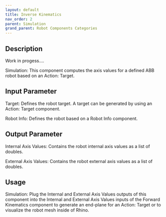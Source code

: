 ```yaml
---
layout: default
title: Inverse Kinematics
nav_order: 2
parent: Simulation
grand_parent: Robot Components Categories
---
```


## Description

Work in progess....

Simulation: This component computes the axis values for a defined ABB robot based on an Action: Target.

## Input Parameter

Target: Defines the robot target. A target can be generated by using an Action: Target component.

Robot Info: Defines the robot based on a Robot Info component.

## Output Parameter

Internal Axis Values: Contains the robot internal axis values as a list of doubles.

External Axis Values: Contains the robot external axis values as a list of doubles.

## Usage

Simulation: Plug the Internal and External Axis Values outputs of this component into the Internal and External Axis Values inputs of the Forward Kinematics component to generate an end-plane for an Action: Target or to visualize the robot mesh inside of Rhino.
